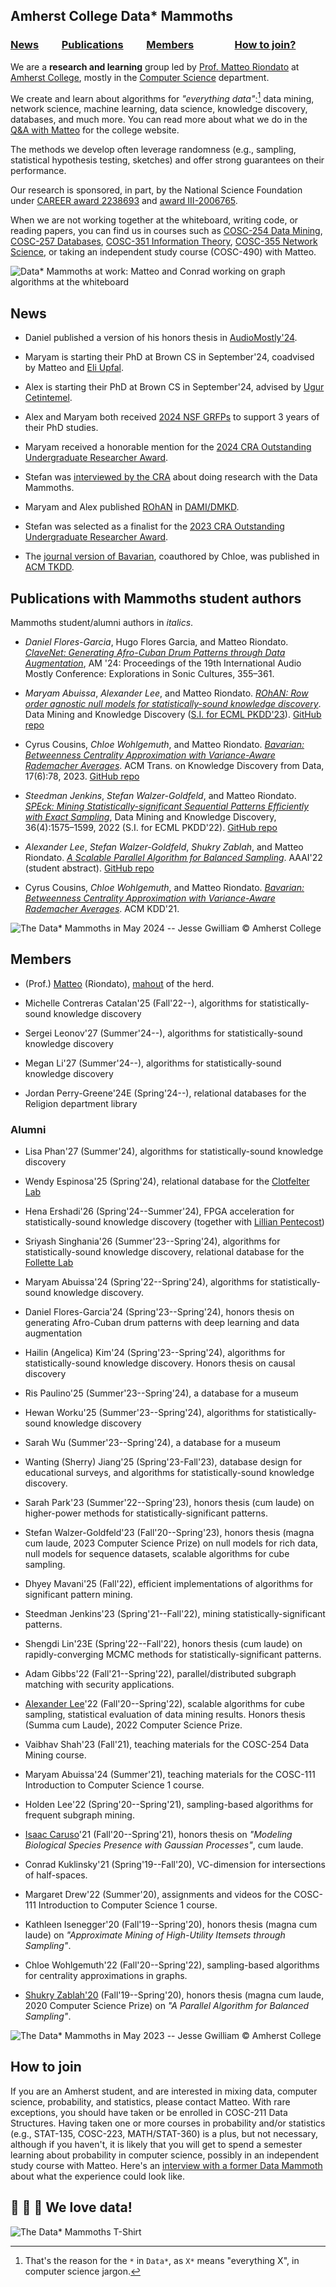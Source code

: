 ## Amherst College Data* Mammoths

### [News](#news)    [Publications](#pubs)    [Members](#members)    [How to join?](#join)

We are a **research and learning** group led by [Prof. Matteo
Riondato](http://matteo.rionda.to) at [Amherst College](https://www.amherst.edu),
mostly in the [Computer Science](https://cs.amherst.edu) department.

We create and learn about algorithms for *"everything data"*:[^1] data mining,
network science, machine learning, data science, knowledge discovery, databases,
and much more. You can read more about what we do in the [Q&A with
Matteo](https://www.amherst.edu/news/news_releases/2020/9-2020/computer-science-for-science)
for the college website.

The methods we develop often leverage randomness (e.g., sampling, statistical
hypothesis testing, sketches) and offer strong guarantees on their performance.

Our research is sponsored, in part, by the National Science Foundation under
[CAREER award
2238693](https://www.nsf.gov/awardsearch/showAward?AWD_ID=2238693) and [award
III-2006765](https://www.nsf.gov/awardsearch/showAward?AWD_ID=2006765).

When we are not working together at the whiteboard, writing code, or reading
papers, you can find us in courses such as [COSC-254 Data
Mining](https://www.amherst.edu/academiclife/departments/courses/2021S/COSC/COSC-254-2021S),
[COSC-257
Databases](https://www.amherst.edu/academiclife/departments/courses/1920F/COSC/COSC-257-1920F),
[COSC-351 Information Theory](https://www.amherst.edu/academiclife/departments/courses/2223S/COSC/COSC-351-2223S),
[COSC-355 Network
Science](https://www.amherst.edu/academiclife/departments/courses/2223F/COSC/COSC-355-2223F),
or taking an independent study course (COSC-490) with Matteo.

[//]: # "Comment: the footnote below must be all in a single line"

 [^1]: That's the reason for the `*` in `Data*`, as `X*` means "everything X", in computer science jargon.

![Data* Mammoths at work: Matteo and Conrad working on graph algorithms at the whiteboard](img/matteoconrad.png)

## <a id="news"></a> News

* Daniel published a version of his honors thesis in
    [AudioMostly'24](https://audiomostly.com/).

* Maryam is starting their PhD at Brown CS in September'24, coadvised by Matteo
    and [Eli Upfal](https://cs.brown.edu/people/eupfal/).

* Alex is starting their PhD at Brown CS in September'24, advised by [Ugur
    Cetintemel](https://sites.google.com/a/brown.edu/ugur-cetintemel/).

* Alex and Maryam both received [2024 NSF
    GRFPs](https://www.research.gov/grfp/AwardeeList.do?method=sort&page=1) to
    support 3 years of their PhD studies.

* Maryam received a honorable mention for the [2024 CRA Outstanding
    Undergraduate Researcher
    Award](https://cra.org/about/awards/outstanding-undergraduate-researcher-award/).

* Stefan was [interviewed by the CRA](https://sparc.cra.org/unveiling-patterns-undergraduate-ventures-into-statistically-significant-pattern-mining/)
    about doing research with the Data Mammoths.

* Maryam and Alex published
    [ROhAN](https://github.com/acdmammoths/ROhAN-code/raw/main/AbuissaEtAl-ROhAN-DMKD23.pdf)
    in [DAMI/DMKD](https://link.springer.com/journal/10618).

* Stefan was selected as a finalist for the [2023 CRA Outstanding Undergraduate
    Researcher
    Award](https://cra.org/about/awards/outstanding-undergraduate-researcher-award/).

* The [journal version of
    Bavarian](https://github.com/acdmammoths/Bavarian-code/raw/main/CousinsEtAl-Bavarian-TKDD23.pdf),
    coauthored by Chloe, was published in [ACM TKDD](https://tkdd.acm.org).

## <a id="pubs"></a> Publications with Mammoths student authors
Mammoths student/alumni authors in *italics*.

* *Daniel Flores-Garcia*, Hugo Flores Garcia, and Matteo Riondato. [*ClaveNet:
    Generating Afro-Cuban Drum Patterns through Data Augmentation*](),
    AM '24: Proceedings of the 19th International Audio Mostly Conference:
    Explorations in Sonic Cultures, 355–361.

* *Maryam Abuissa*, *Alexander Lee*, and Matteo Riondato. [*ROhAN: Row order
    agnostic null models for statistically-sound knowledge
    discovery*](https://github.com/acdmammoths/ROhAN-code/raw/main/AbuissaEtAl-ROhAN-DMKD23.pdf).
    Data Mining and Knowledge Discovery ([S.I. for ECML
    PKDD'23](https://link.springer.com/journal/10618/topicalCollection/AC_405d0ca97322bed6d7bb7cf14504b211/page/1)).
    [GitHub repo](https://github.com/acdmammoths/ROhAN-code)

* Cyrus Cousins, *Chloe Wohlgemuth*, and Matteo Riondato. [*Bavarian: Betweenness
    Centrality Approximation with Variance-Aware Rademacher
    Averages*](https://github.com/acdmammoths/Bavarian-code/raw/main/CousinsEtAl-Bavarian-TKDD23.pdf).
    ACM Trans. on Knowledge Discovery from Data, 17(6):78, 2023. [GitHub
    repo](https://github.com/acdmammoths/Bavarian-code)

* *Steedman Jenkins*, *Stefan Walzer-Goldfeld*, and Matteo Riondato. [*SPEck:
    Mining Statistically-significant Sequential Patterns Efficiently with Exact
    Sampling*](https://github.com/acdmammoths/SPEck-code/raw/main/JenkinsEtAl-SPEck-DMKD22.pdf),
    Data Mining and Knowledge Discovery, 36(4):1575–1599, 2022 (S.I. for ECML
    PKDD'22). [GitHub repo](https://github.com/acdmammoths/SPEck-code)

* *Alexander Lee*, *Stefan Walzer-Goldfeld*, *Shukry Zablah*, and Matteo
    Riondato. [*A Scalable Parallel Algorithm for Balanced
    Sampling*](https://github.com/acdmammoths/parallelcubesampling/raw/main/paper/cubesampling.pdf).
    AAAI'22 (student abstract). [GitHub
    repo](https://github.com/acdmammoths/parallelcubesampling)

* Cyrus Cousins, *Chloe Wohlgemuth*, and Matteo Riondato. [*Bavarian: Betweenness
    Centrality Approximation with Variance-Aware Rademacher
    Averages*](/pubs/CousinsEtAl-BavarianBetweennessCentralityApproximationWithVarianceAwareRademacherAverages-KDD21.pdf).
    ACM KDD'21.

![The Data* Mammoths in May 2024 -- Jesse Gwilliam ©️ Amherst College](img/May24group.jpg)

## <a id="members"></a> Members

* (Prof.) [Matteo](http://matteo.rionda.to) (Riondato),
    [mahout](https://en.wikipedia.org/wiki/Mahout) of the herd.

[//]: # "Comment: alphabetical by last name"

* Michelle Contreras Catalan'25 (Fall'22--), algorithms for statistically-sound
    knowledge discovery

* Sergei Leonov'27 (Summer'24--), algorithms for statistically-sound
    knowledge discovery

* Megan Li'27 (Summer'24--), algorithms for statistically-sound knowledge
    discovery

* Jordan Perry-Greene'24E (Spring'24--), relational databases for the Religion
    department library

### Alumni

[//]: # "Comment: Most recent first, then alphabetical by last name"

* Lisa Phan'27 (Summer'24), algorithms for statistically-sound knowledge
    discovery

* Wendy Espinosa'25 (Spring'24), relational database for the [Clotfelter
    Lab](https://www.clotfelterlab.org/)

* Hena Ershadi'26 (Spring'24--Summer'24), FPGA acceleration for
   statistically-sound knowledge discovery (together with [Lillian
   Pentecost](https://lpentecost.github.io/cv/))

* Sriyash Singhania'26 (Summer'23--Spring'24), algorithms for statistically-sound
    knowledge discovery, relational database for the
    [Follette Lab](https://www.follettelab.com/)

* Maryam Abuissa'24 (Spring'22--Spring'24), algorithms for statistically-sound
    knowledge discovery.

* Daniel Flores-Garcia'24 (Spring'23--Spring'24), honors thesis on generating
    Afro-Cuban drum patterns with deep learning and data augmentation

* Hailin (Angelica) Kim'24 (Spring'23--Spring'24), algorithms for
    statistically-sound knowledge discovery. Honors thesis on causal discovery

* Ris Paulino'25 (Summer'23--Spring'24), a database for a museum

* Hewan Worku'25 (Summer'23--Spring'24), algorithms for statistically-sound
    knowledge discovery

* Sarah Wu (Summer'23--Spring'24), a database for a museum

* Wanting (Sherry) Jiang'25 (Spring'23-Fall'23), database design for educational
    surveys, and algorithms for statistically-sound knowledge discovery.

* Sarah Park'23 (Summer'22--Spring'23), honors thesis (cum laude) on
     higher-power methods for statistically-significant patterns.

* Stefan Walzer-Goldfeld'23 (Fall'20--Spring'23), honors thesis (magna cum
    laude, 2023 Computer Science Prize) on null models for rich data, null
    models for sequence datasets, scalable algorithms for cube sampling.

* Dhyey Mavani'25 (Fall'22), efficient implementations of algorithms for
    significant pattern mining.

* Steedman Jenkins'23 (Spring'21--Fall'22), mining statistically-significant
    patterns.

* Shengdi Lin'23E (Spring'22--Fall'22), honors thesis (cum laude) on
    rapidly-converging MCMC methods for statistically-significant patterns.

* Adam Gibbs'22 (Fall'21--Spring'22), parallel/distributed subgraph matching
    with security applications.

* [Alexander Lee](https://www.alexanderwlee.com)'22 (Fall'20--Spring'22),
    scalable algorithms for cube sampling, statistical evaluation of data mining
    results. Honors thesis (Summa cum Laude), 2022 Computer Science Prize.

* Vaibhav Shah'23 (Fall'21), teaching materials for the COSC-254 Data Mining
    course.

* Maryam Abuissa'24 (Summer'21), teaching materials for the COSC-111
    Introduction to Computer Science 1 course.

* Holden Lee'22 (Spring'20--Spring'21), sampling-based algorithms for frequent
    subgraph mining.

* [Isaac Caruso](https://icaruso21.github.io/)'21 (Fall'20--Spring'21), honors
    thesis on *"Modeling Biological Species Presence with Gaussian Processes"*,
    cum laude.

* Conrad Kuklinsky'21 (Spring'19--Fall'20), VC-dimension for intersections of
    half-spaces.

* Margaret Drew'22 (Summer'20), assignments and videos for the COSC-111
    Introduction to Computer Science 1 course.

* Kathleen Isenegger'20 (Fall'19--Spring'20), honors thesis (magna cum laude) on
    *"Approximate Mining of High-Utility Itemsets through Sampling"*.

* Chloe Wohlgemuth'22 (Fall'20--Spring'22), sampling-based algorithms for
    centrality approximations in graphs.

* [Shukry Zablah'20](https://www.shukryzablah.com) (Fall'19--Spring'20), honors
    thesis (magna cum laude, 2020 Computer Science Prize) on *"A Parallel
    Algorithm for Balanced Sampling"*.

![The Data* Mammoths in May 2023 -- Jesse Gwilliam ©️ Amherst College](img/May23Group.jpg)

## <a id="join"></a> How to join

If you are an Amherst student, and are interested in mixing data, computer
science, probability, and statistics, please contact Matteo. With rare
exceptions, you should have taken or be enrolled in COSC-211 Data Structures.
Having taken one or more courses in probability and/or statistics (e.g.,
STAT-135, COSC-223, MATH/STAT-360) is a plus, but not necessary, although if you
haven't, it is likely that you will get to spend a semester learning about
probability in computer science, possibly in an independent study course with
Matteo. Here's an [interview with a former Data
Mammoth](https://sparc.cra.org/unveiling-patterns-undergraduate-ventures-into-statistically-significant-pattern-mining/)
about what the experience could look like.

## 🦣 💜 💾  We love data!

![The Data* Mammoths T-Shirt](img/datamammothstshirt.png)

[//]: # "Comment: :elephant: :purple_heart: :floppy_disk:"
